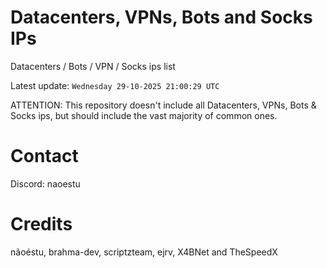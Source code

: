 # Datacenters, VPNs, Bots and Socks IPs
 
Datacenters / Bots / VPN / Socks ips list

Latest update: `Wednesday 29-10-2025 21:00:29 UTC` 

ATTENTION: This repository doesn't include all Datacenters, VPNs, Bots & Socks ips, 
but should include the vast majority of common ones.

# Contact
Discord: naoestu

# Credits
nãoéstu, brahma-dev, scriptzteam, ejrv, X4BNet and TheSpeedX
